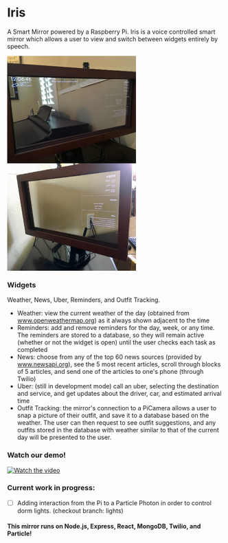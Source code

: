 # Iris
A Smart Mirror powered by a Raspberry Pi. 
Iris is a voice controlled smart mirror which allows a user to view and switch between widgets entirely by speech.

<img align="left" width="300" height="250" src="https://github.com/ajoann/Mirror/blob/master/img/mirror_left.JPG">
<img align="center" width="300" height="250" src="https://github.com/ajoann/Mirror/blob/master/img/mirror_right.jpg">


### Widgets 
Weather, News, Uber, Reminders, and Outfit Tracking.
- Weather: view the current weather of the day (obtained from www.openweathermap.org) as it always shown adjacent to the time
- Reminders: add and remove reminders for the day, week, or any time. The reminders are stored to a database, so they will remain active (whether or not the widget is open) until the user checks each task as completed
- News: choose from any of the top 60 news sources (provided by www.newsapi.org), see the 5 most recent articles, scroll through blocks of 5 articles, and send one of the articles to one's phone (through Twilio)
- Uber: (still in development mode) call an uber, selecting the destination and service, and get updates about the driver, car, and estimated arrival time
- Outfit Tracking: the mirror's connection to a PiCamera allows a user to snap a picture of their outfit, and save it to a database based on the weather. The user can then request to see outfit suggestions, and any outfits stored in the database with weather similar to that of the current day will be presented to the user. 


### Watch our demo! 

[![Watch the video](https://img.youtube.com/vi/HZM_5S88JLk/0.jpg)](https://www.youtube.com/embed/HZM_5S88JLk)

### Current work in progress:
- [ ] Adding interaction from the Pi to a Particle Photon in order to control dorm lights. (checkout branch: lights)


#### This mirror runs on Node.js, Express, React, MongoDB, Twilio, and Particle!
